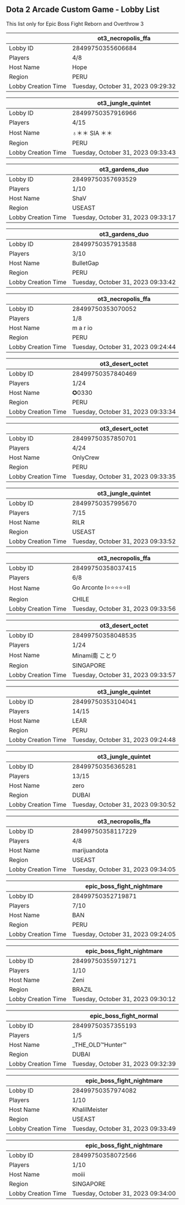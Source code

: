 ## Dota 2 Arcade Custom Game - Lobby List

This list only for Epic Boss Fight Reborn and Overthrow 3

|  | ot3_necropolis_ffa |
| ------ | ------ |
| Lobby ID | 28499750355606684 |
| Players | 4/8 |
| Host Name | Hope |
| Region | PERU |
| Lobby Creation Time | Tuesday, October 31, 2023 09:29:32 |


|  | ot3_jungle_quintet |
| ------ | ------ |
| Lobby ID | 28499750357916966 |
| Players | 4/15 |
| Host Name | ♁＊＊ SIA ＊＊ |
| Region | PERU |
| Lobby Creation Time | Tuesday, October 31, 2023 09:33:43 |


|  | ot3_gardens_duo |
| ------ | ------ |
| Lobby ID | 28499750357693529 |
| Players | 1/10 |
| Host Name | ShaV |
| Region | USEAST |
| Lobby Creation Time | Tuesday, October 31, 2023 09:33:17 |


|  | ot3_gardens_duo |
| ------ | ------ |
| Lobby ID | 28499750357913588 |
| Players | 3/10 |
| Host Name | BulletGap |
| Region | PERU |
| Lobby Creation Time | Tuesday, October 31, 2023 09:33:42 |


|  | ot3_necropolis_ffa |
| ------ | ------ |
| Lobby ID | 28499750353070052 |
| Players | 1/8 |
| Host Name | m a r io |
| Region | PERU |
| Lobby Creation Time | Tuesday, October 31, 2023 09:24:44 |


|  | ot3_desert_octet |
| ------ | ------ |
| Lobby ID | 28499750357840469 |
| Players | 1/24 |
| Host Name | ✪0330 |
| Region | PERU |
| Lobby Creation Time | Tuesday, October 31, 2023 09:33:34 |


|  | ot3_desert_octet |
| ------ | ------ |
| Lobby ID | 28499750357850701 |
| Players | 4/24 |
| Host Name | OnlyCrew |
| Region | PERU |
| Lobby Creation Time | Tuesday, October 31, 2023 09:33:35 |


|  | ot3_jungle_quintet |
| ------ | ------ |
| Lobby ID | 28499750357995670 |
| Players | 7/15 |
| Host Name | RILR |
| Region | USEAST |
| Lobby Creation Time | Tuesday, October 31, 2023 09:33:52 |


|  | ot3_necropolis_ffa |
| ------ | ------ |
| Lobby ID | 28499750358037415 |
| Players | 6/8 |
| Host Name | Go Arconte I⭐⭐⭐⭐⭐II |
| Region | CHILE |
| Lobby Creation Time | Tuesday, October 31, 2023 09:33:56 |


|  | ot3_desert_octet |
| ------ | ------ |
| Lobby ID | 28499750358048535 |
| Players | 1/24 |
| Host Name | Minami南 ことり |
| Region | SINGAPORE |
| Lobby Creation Time | Tuesday, October 31, 2023 09:33:57 |


|  | ot3_jungle_quintet |
| ------ | ------ |
| Lobby ID | 28499750353104041 |
| Players | 14/15 |
| Host Name | LEAR |
| Region | PERU |
| Lobby Creation Time | Tuesday, October 31, 2023 09:24:48 |


|  | ot3_jungle_quintet |
| ------ | ------ |
| Lobby ID | 28499750356365281 |
| Players | 13/15 |
| Host Name | zero |
| Region | DUBAI |
| Lobby Creation Time | Tuesday, October 31, 2023 09:30:52 |


|  | ot3_necropolis_ffa |
| ------ | ------ |
| Lobby ID | 28499750358117229 |
| Players | 4/8 |
| Host Name | marijuandota |
| Region | USEAST |
| Lobby Creation Time | Tuesday, October 31, 2023 09:34:05 |


|  | epic_boss_fight_nightmare |
| ------ | ------ |
| Lobby ID | 28499750352719871 |
| Players | 7/10 |
| Host Name | BAN |
| Region | PERU |
| Lobby Creation Time | Tuesday, October 31, 2023 09:24:05 |


|  | epic_boss_fight_nightmare |
| ------ | ------ |
| Lobby ID | 28499750355971271 |
| Players | 1/10 |
| Host Name | Zeni |
| Region | BRAZIL |
| Lobby Creation Time | Tuesday, October 31, 2023 09:30:12 |


|  | epic_boss_fight_normal |
| ------ | ------ |
| Lobby ID | 28499750357355193 |
| Players | 1/5 |
| Host Name | _THE_OLD™Hunter™ |
| Region | DUBAI |
| Lobby Creation Time | Tuesday, October 31, 2023 09:32:39 |


|  | epic_boss_fight_nightmare |
| ------ | ------ |
| Lobby ID | 28499750357974082 |
| Players | 1/10 |
| Host Name | KhalilMeister |
| Region | USEAST |
| Lobby Creation Time | Tuesday, October 31, 2023 09:33:49 |


|  | epic_boss_fight_nightmare |
| ------ | ------ |
| Lobby ID | 28499750358072566 |
| Players | 1/10 |
| Host Name | moiii |
| Region | SINGAPORE |
| Lobby Creation Time | Tuesday, October 31, 2023 09:34:00 |


